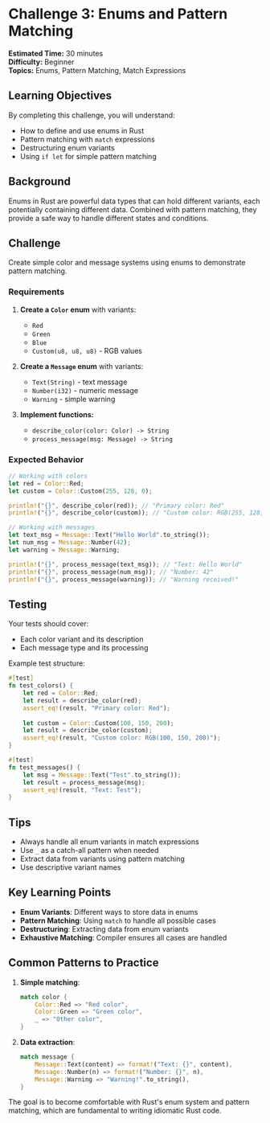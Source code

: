 # Challenge 3: Enums and Pattern Matching

**Estimated Time:** 30 minutes  
**Difficulty:** Beginner  
**Topics:** Enums, Pattern Matching, Match Expressions

## Learning Objectives

By completing this challenge, you will understand:
- How to define and use enums in Rust
- Pattern matching with `match` expressions
- Destructuring enum variants
- Using `if let` for simple pattern matching

## Background

Enums in Rust are powerful data types that can hold different variants, each potentially containing different data. Combined with pattern matching, they provide a safe way to handle different states and conditions.

## Challenge

Create simple color and message systems using enums to demonstrate pattern matching.

### Requirements

1. **Create a `Color` enum** with variants:
   - `Red`
   - `Green` 
   - `Blue`
   - `Custom(u8, u8, u8)` - RGB values

2. **Create a `Message` enum** with variants:
   - `Text(String)` - text message
   - `Number(i32)` - numeric message
   - `Warning` - simple warning

3. **Implement functions:**
   - `describe_color(color: Color) -> String`
   - `process_message(msg: Message) -> String`

### Expected Behavior

```rust
// Working with colors
let red = Color::Red;
let custom = Color::Custom(255, 128, 0);

println!("{}", describe_color(red)); // "Primary color: Red"
println!("{}", describe_color(custom)); // "Custom color: RGB(255, 128, 0)"

// Working with messages
let text_msg = Message::Text("Hello World".to_string());
let num_msg = Message::Number(42);
let warning = Message::Warning;

println!("{}", process_message(text_msg)); // "Text: Hello World"
println!("{}", process_message(num_msg)); // "Number: 42"
println!("{}", process_message(warning)); // "Warning received!"
```

## Testing

Your tests should cover:
- Each color variant and its description
- Each message type and its processing

Example test structure:
```rust
#[test]
fn test_colors() {
    let red = Color::Red;
    let result = describe_color(red);
    assert_eq!(result, "Primary color: Red");
    
    let custom = Color::Custom(100, 150, 200);
    let result = describe_color(custom);
    assert_eq!(result, "Custom color: RGB(100, 150, 200)");
}

#[test]
fn test_messages() {
    let msg = Message::Text("Test".to_string());
    let result = process_message(msg);
    assert_eq!(result, "Text: Test");
}
```

## Tips

- Always handle all enum variants in match expressions
- Use `_` as a catch-all pattern when needed
- Extract data from variants using pattern matching
- Use descriptive variant names

## Key Learning Points

- **Enum Variants**: Different ways to store data in enums
- **Pattern Matching**: Using `match` to handle all possible cases
- **Destructuring**: Extracting data from enum variants
- **Exhaustive Matching**: Compiler ensures all cases are handled

## Common Patterns to Practice

1. **Simple matching**:
   ```rust
   match color {
       Color::Red => "Red color",
       Color::Green => "Green color",
       _ => "Other color",
   }
   ```

2. **Data extraction**:
   ```rust
   match message {
       Message::Text(content) => format!("Text: {}", content),
       Message::Number(n) => format!("Number: {}", n),
       Message::Warning => "Warning!".to_string(),
   }
   ```

The goal is to become comfortable with Rust's enum system and pattern matching, which are fundamental to writing idiomatic Rust code. 